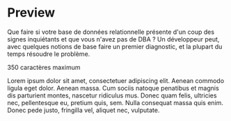 # Preview

[](https://blog.octo.com/usual-suspects)

Que faire si votre base de données relationnelle présente d'un coup des signes inquiétants et que vous n'avez pas de DBA ? Un développeur peut, avec quelques notions de base faire un premier diagnostic, et la plupart du temps résoudre le problème.

350 caractères maximum

Lorem ipsum dolor sit amet, consectetuer adipiscing elit. Aenean commodo ligula eget dolor. Aenean massa. Cum sociis natoque penatibus et magnis dis parturient montes, nascetur ridiculus mus. Donec quam felis, ultricies nec, pellentesque eu, pretium quis, sem. Nulla consequat massa quis enim. Donec pede justo, fringilla vel, aliquet nec, vulputate.
